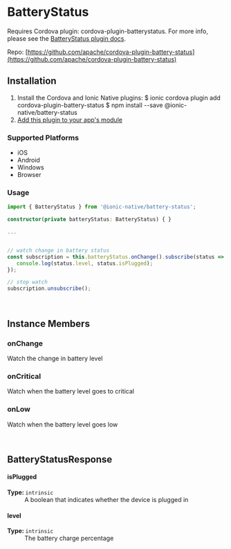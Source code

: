 # BatteryStatus 


Requires Cordova plugin: cordova-plugin-batterystatus. For more info, please see the [BatteryStatus plugin docs](https://github.com/apache/cordova-plugin-battery-status).


Repo: [https://github.com/apache/cordova-plugin-battery-status](https://github.com/apache/cordova-plugin-battery-status)



## Installation 

<ol>
<li>Install the Cordova and Ionic Native plugins:
<code-block language="shell">$ ionic cordova plugin add cordova-plugin-battery-status
$ npm install --save @ionic-native/battery-status
</code-block>
</li>
<li><a href="/docs/native/#Add_Plugins_to_Your_App_Module">Add this plugin to your app's module</a></li>
</ol>



### Supported Platforms

* iOS
* Android
* Windows
* Browser




### Usage


```typescript
import { BatteryStatus } from '@ionic-native/battery-status';

constructor(private batteryStatus: BatteryStatus) { }

...


// watch change in battery status
const subscription = this.batteryStatus.onChange().subscribe(status => {
   console.log(status.level, status.isPlugged);
});

// stop watch
subscription.unsubscribe();

```



<p><br></p>

## Instance Members

### onChange

Watch the change in battery level

### onCritical

Watch when the battery level goes to critical

### onLow

Watch when the battery level goes low

<p><br></p>

## BatteryStatusResponse

<dl>
<dt><h4>isPlugged</h4><strong>Type: </strong><code>intrinsic</code></dt>
<dd>A boolean that indicates whether the device is plugged in</dd><dt><h4>level</h4><strong>Type: </strong><code>intrinsic</code></dt>
<dd>The battery charge percentage</dd>
</dl>

